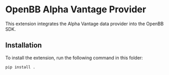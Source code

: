 # OpenBB Alpha Vantage Provider

This extension integrates the Alpha Vantage data provider into the OpenBB SDK.

## Installation

To install the extension, run the following command in this folder:

```bash
pip install .
```
